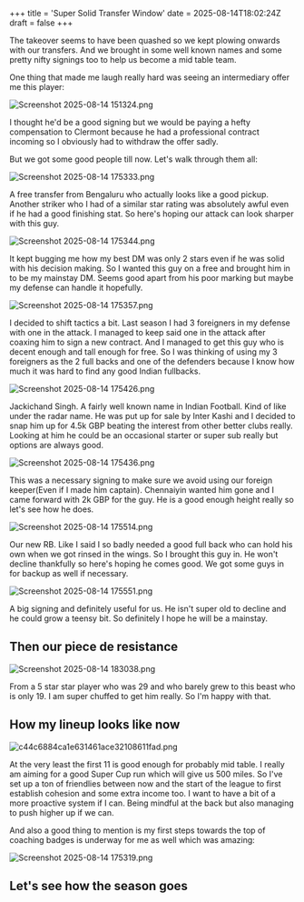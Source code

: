 +++
title = 'Super Solid Transfer Window'
date = 2025-08-14T18:02:24Z
draft = false
+++

The takeover seems to have been quashed so we kept plowing onwards with our transfers. And we brought in some well known names and some pretty nifty signings too to help us become a mid table team.

One thing that made me laugh really hard was seeing an intermediary offer me this player:

![Screenshot 2025-08-14 151324.png](/india-2-manchester/images/Screenshot%202025-08-14%20151324.png)

I thought he'd be a good signing but we would be paying a hefty compensation to Clermont because he had a professional contract incoming so I obviously had to withdraw the offer sadly.

But we got some good people till now. Let's walk through them all:

![Screenshot 2025-08-14 175333.png](/india-2-manchester/images/Screenshot%202025-08-14%20175333.png)

A free transfer from Bengaluru who actually looks like a good pickup. Another striker who I had of a similar star rating was absolutely awful even if he had a good finishing stat. So here's hoping our attack can look sharper with this guy.

![Screenshot 2025-08-14 175344.png](/india-2-manchester/images/Screenshot%202025-08-14%20175344.png)

It kept bugging me how my best DM was only 2 stars even if he was solid with his decision making. So I wanted this guy on a free and brought him in to be my mainstay DM. Seems good apart from his poor marking but maybe my defense can handle it hopefully.

![Screenshot 2025-08-14 175357.png](/india-2-manchester/images/Screenshot%202025-08-14%20175357.png)

I decided to shift tactics a bit. Last season I had 3 foreigners in my defense with one in the attack. I managed to keep said one in the attack after coaxing him to sign a new contract. And I managed to get this guy who is decent enough and tall enough for free. So I was thinking of using my 3 foreigners as the 2 full backs and one of the defenders because I know how much it was hard to find any good Indian fullbacks.

![Screenshot 2025-08-14 175426.png](/india-2-manchester/images/Screenshot%202025-08-14%20175426.png)

Jackichand Singh. A fairly well known name in Indian Football. Kind of like under the radar name. He was put up for sale by Inter Kashi and I decided to snap him up for 4.5k GBP beating the interest from other better clubs really. Looking at him he could be an occasional starter or super sub really but options are always good.

![Screenshot 2025-08-14 175436.png](/india-2-manchester/images/Screenshot%202025-08-14%20175436.png)

This was a necessary signing to make sure we avoid using our foreign keeper(Even if I made him captain). Chennaiyin wanted him gone and I came forward with 2k GBP for the guy. He is a good enough height really so let's see how he does.

![Screenshot 2025-08-14 175514.png](/india-2-manchester/images/Screenshot%202025-08-14%20175514.png)

Our new RB. Like I said I so badly needed a good full back who can hold his own when we got rinsed in the wings. So I brought this guy in. He won't decline thankfully so here's hoping he comes good. We got some guys in for backup as well if necessary.

![Screenshot 2025-08-14 175551.png](/india-2-manchester/images/Screenshot%202025-08-14%20175551.png)

A big signing and definitely useful for us. He isn't super old to decline and he could grow a teensy bit. So definitely I hope he will be a mainstay.

## Then our piece de resistance

![Screenshot 2025-08-14 183038.png](/india-2-manchester/images/Screenshot%202025-08-14%20183038.png)

From a 5 star star player who was 29 and who barely grew to this beast who is only 19. I am super chuffed to get him really. So I'm happy with that.

## How my lineup looks like now

![c44c6884ca1e631461ace32108611fad.png](/india-2-manchester/images/c44c6884ca1e631461ace32108611fad.png)

At the very least the first 11 is good enough for probably mid table. I really am aiming for a good Super Cup run which will give us 500 miles. So I've set up a ton of friendlies between now and the start of the league to first establish cohesion and some extra income too. I want to have a bit of a more proactive system if I can. Being mindful at the back but also managing to push higher up if we can.

And also a good thing to mention is my first steps towards the top of coaching badges is underway for me as well which was amazing:

![Screenshot 2025-08-14 175319.png](/india-2-manchester/images/Screenshot%202025-08-14%20175319.png)

## Let's see how the season goes
